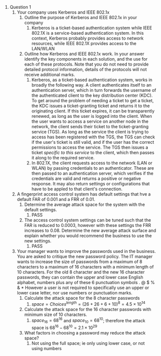 1. Question 1
	1. Your company uses Kerberos and IEEE 802.1x
		1. Outline the purpose of Kerberos and IEEE 802.1x in your company
			1. Kerberos is a ticket-based authentication system while IEEE 802.1X is a service-based authentication system. In this context, Kerberos probably provides access to network resources, while IEEE 802.1X provides access to the LAN/WLAN
		2. Outline how Kerberos and IEEE 802.1x work. In your answer identify the key components in each solution, and the use for each of these protocols. Note that you do not need to provide detailed protocol information, details of the protocols will not receive additional marks.
			1. Kerberos, as a ticket-based authentication system, works in broadly the following way. A client authenticates itself to an authentication server, which in turn forwards the username of the authenticated client to the key distribution center (KDC). To get around the problem of needing a ticket to get a ticket, the KDC issues a ticket-granting ticket and returns it to the originating client. If this ticket expires, it can be transparently renewed, as long as the user is logged into the client. When the user wants to access a service on another node in the network, the client sends their ticket to the ticket-granting service (TGS). As long as the service the client is trying to access has been registered with the TGS, the TGS can check if the user's ticket is still valid, and if the user has the correct permissions to access the service. The TGS then issues a ticket _specific to this service_ to the client, which then passes it along to the required service.
			2. In 802.1X, the client requests access to the network (LAN or WLAN) by passing credentials to an authenticator. These are then passed to an authentication server, which verifies if the credentials are valid and returns a positive or negative response. It may also return settings or configurations that have to be appled to that client's connection.
	2. A fingerprint access control system has default settings that hve a default FAR of 0.001 and a FRR of 0.01.
		1. Determine the average attack space for the system with the default settings.
			1. PASS
		2. The access control system settings can be tuned such that the FAR is reduced to 0.0003, however with these settings the FRR increases to 0.08. Determine the new average attack surface and explain whether you would recommend the business to use the new settings.
			1. PASS
	2. Your manager wants to improve the passwords used in the business. You are asked to critique the new password policy. The IT manager wants to increase the size of passwords from a maximum of 8 characters to a maximum of 16 characters with a minimum length of 10 characters. For the old 8 character and the new 16 character passwords, they can contain the upper and lower case English alphabet, numbers plus any of these 6 punctuation symbols . @ $ % & * However a user is not required to specifically use an upper or lower case letter, nor use numbers or punctuation marks.
		1. Calculate the attack space for the 8 character passwords
			1. $space = Choices^{length}=(26+26+6+10)^{8}=4.5\times10^{14}$
		2. Calculate the attack space for the 16 character passwords with minimum size of 10 characters.
			1. $space_{16}=68^{16}$ and $space_{10}=68^{10}$; therefore the attack space is $68^{16}-68^{10}=2.1\times10^{29}$
		2. What factors in choosing a password may reduce the attack space?
			1. Not using the full space; ie only using lower case, or not using numbers